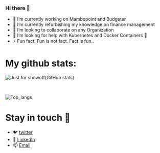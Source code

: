 ### Hi there 👋

<!--
**Angeloem/Angeloem** is a ✨ _special_ ✨ repository because its `README.md` (this file) appears on your GitHub profile. -->


- 🔭 I’m currently working on Mambopoint and Budgeter
- 🌱 I’m currently refurbishing my knowledge on finance management
- 👯 I’m looking to collaborate on any Organization
- 🤔 I’m looking for help with Kubernetes and Docker Containers 🚢
- ⚡ Fun fact: Fun is not fact. Fact is fun..


# My github stats:

![Just for showoff(GitHub stats)](https://github-readme-stats.vercel.app/api?username=angeloem&show_icons=true&theme=radical&count_private=true&hide_rank=false)

<br>

![Top_langs](https://github-readme-stats.vercel.app/api/top-langs/?username=angeloem&langs_count=6&theme=blueberry)


# Stay in touch 💬

- 🐦 [twitter](https://twitter.com/emansalighty)
- 👔 [LinkedIn](https://www.linkedin.com/in/emanuel-sanga-b9b3b7b8/)
- 📫 [Email](mailto:esanga530@gmail.com)
